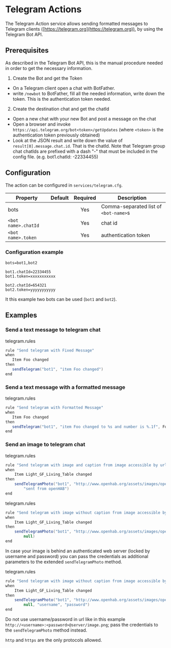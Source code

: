 # Telegram Actions

The Telegram Action service allows sending formatted messages to Telegram clients ([https://telegram.org](https://telegram.org)), by using the Telegram Bot API.

## Prerequisites

As described in the Telegram Bot API, this is the manual procedure needed in order to get the necessary information.

1. Create the Bot and get the Token

- On a Telegram client open a chat with BotFather.
- write `/newbot` to BotFather, fill all the needed information, write down the token. This is the authentication token needed.

2. Create the destination chat and get the chatId

- Open a new chat with your new Bot and post a message on the chat
- Open a browser and invoke `https://api.telegram.org/bot<token>/getUpdates` (where `<token>` is the authentication token previously obtained)
- Look at the JSON result and write down the value of `result[0].message.chat.id`. That is the chatId. Note that Telegram group chat chatIds are prefixed with a dash "-" that must be included in the config file. (e.g. bot1.chatId: -22334455)

## Configuration

The action can be configured in `services/telegram.cfg`.

| Property            | Default | Required | Description                           |
|---------------------|---------|:--------:|---------------------------------------|
| bots                |         | Yes      | Comma-separated list of `<bot-name>`s |
| `<bot name>.chatId` |         | Yes      | chat id                               |
| `<bot name>.token`  |         | Yes      | authentication token                  |

### Configuration example

```text
bots=bot1,bot2

bot1.chatId=22334455
bot1.token=xxxxxxxxxxx

bot2.chatId=654321
bot2.token=yyyyyyyyyyy
```

It this example two bots can be used (`bot1` and `bot2`).

## Examples

### Send a text message to telegram chat

telegram.rules

```java
rule "Send telegram with Fixed Message"
when
   Item Foo changed
then
   sendTelegram("bot1", "item Foo changed")
end
```

### Send a text message with a formatted message

telegram.rules

```java
rule "Send telegram with Formatted Message"
when
   Item Foo changed
then
   sendTelegram("bot1", "item Foo changed to %s and number is %.1f", Foo.state.toString, 23.56)
end
```

### Send an image to telegram chat

telegram.rules

```java
rule "Send telegram with image and caption from image accessible by url"
when
    Item Light_GF_Living_Table changed
then
    sendTelegramPhoto("bot1", "http://www.openhab.org/assets/images/openhab-logo-top.png",
        "sent from openHAB")
end
```

telegram.rules

```java
rule "Send telegram with image without caption from image accessible by url"
when
    Item Light_GF_Living_Table changed
then
    sendTelegramPhoto("bot1", "http://www.openhab.org/assets/images/openhab-logo-top.png",
        null)
end
```

In case your image is behind an authenticated web server (locked by username and password) you can pass the credentials as additional parameters to the extended `sendTelegramPhoto` method.

telegram.rules

```java
rule "Send telegram with image without caption from image accessible by url"
when
    Item Light_GF_Living_Table changed
then
    sendTelegramPhoto("bot1", "http://www.openhab.org/assets/images/openhab-logo-top.png",
        null, "username", "password")
end
```

Do not use username/password in url like in this example `http://<username>:<password>@server/image.png`; pass the credentials to the `sendTelegramPhoto` method instead.

`http` and `https` are the only protocols allowed.
